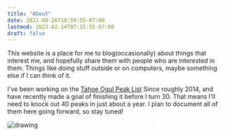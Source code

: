 ```yaml
---
title: "About"
date: 2021-08-26T18:59:55-07:00
lastmod: 2023-02-14T07:15:55-07:00
draft: false
---
```

This website is a place for me to blog(occasionally) about things that interest me, and hopefully share them with people who are interested in them. Things like doing stuff outside or on computers, maybe something else if I can think of it. 

I've been working on the [Tahoe Ogul Peak List](https://www.tahoeogul.org/) Since roughly 2014, and have recently made a goal of finishing it before I turn 30. That means I'll need to knock out 40 peaks in just about a year. I plan to document all of them here going forward, so stay tuned!
<div style="position:relative"><img src="https://s3.us-west-1.wasabisys.com/web-assets/jobs-5-20-23/PXL_20230520_170245931.PANO.jpg" alt="drawing"  style="float:left;max-width:100%;height:auto;border-radius:10%;padding-right:20px;" /><div style="position:absolute;right:8%;font-size:100%;color:white;">Job's Peak, Nevada</div></div>


